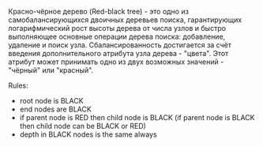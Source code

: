 Красно-чёрное дерево (Red-black tree) - это одно из самобалансирующихся двоичных деревьев поиска, гарантирующих логарифмический рост высоты дерева от числа узлов и быстро выполняющее основные операции дерева поиска: добавление, удаление и поиск узла.
Сбалансированность достигается за счёт введения дополнительного атрибута узла дерева - "цвета".
Этот атрибут может принимать одно из двух возможных значений - "чёрный" или "красный".

Rules:
- root node is BLACK
- end nodes are BLACK
- if parent node is RED then child node is BLACK (if parent node is BLACK then child node can be BLACK or RED)
- depth in BLACK nodes is the same always